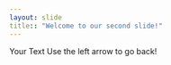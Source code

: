 ```yaml
---
layout: slide
title:: "Welcome to our second slide!"
---
```

Your Text
Use the left arrow to go back!
